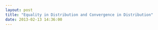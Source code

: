 ```yaml
---
layout: post
title: "Equality in Distribution and Convergence in Distribution"
date: 2013-02-13 14:36:00
---
```


